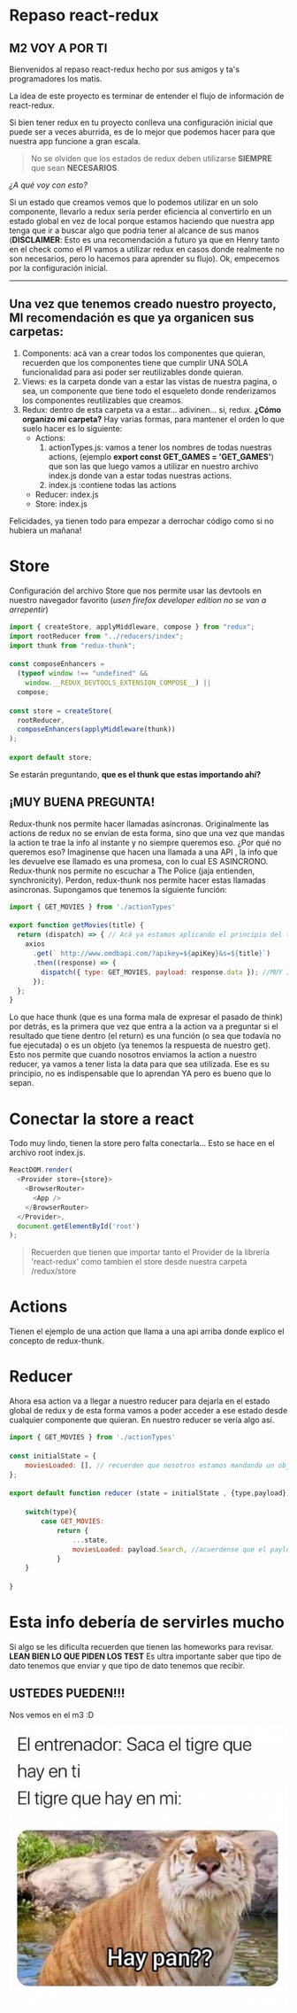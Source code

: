 # Repaso react-redux

## M2 VOY A POR TI

Bienvenidos al repaso react-redux hecho por sus amigos y ta's programadores los matis.

La idea de este proyecto es terminar de entender el flujo de información de react-redux.

Si bien tener redux en tu proyecto conlleva una configuración inicial que puede ser a veces aburrida, es de lo mejor que podemos hacer para que nuestra app funcione a gran escala.

>No se olviden que los estados de redux deben utilizarse **SIEMPRE** que sean **NECESARIOS**. 

*¿A qué voy con esto?*

Si un estado que creamos vemos que lo podemos utilizar en un solo componente, llevarlo a redux sería perder eficiencia al convertirlo en un estado global en vez de local porque estamos
haciendo que nuestra app tenga que ir a buscar algo que podria tener al alcance de sus manos (**DISCLAIMER**: Esto es una recomendación a futuro ya que en Henry tanto en el check como el PI
vamos a utilizar redux en casos donde realmente no son necesarios, pero lo hacemos para aprender su flujo).
Ok, empecemos por la configuración inicial.

---

## Una vez que tenemos creado nuestro proyecto, MI recomendación es que ya organicen sus carpetas:

1. Components: acá van a crear todos los componentes que quieran, recuerden que los componentes tiene que cumplir UNA SOLA funcionalidad para asi poder ser reutilizables donde quieran.
2. Views: es la carpeta donde van a estar las vistas de nuestra pagina, o sea, un componente que tiene todo el esqueleto donde renderizamos los componentes reutilizables que creamos.
3. Redux: dentro de esta carpeta va a estar... adivinen... si, redux. **¿Cómo organizo mi carpeta?** 
Hay varias formas, para mantener el orden lo que suelo hacer es lo siguiente:
   - Actions:  
       1. actionTypes.js: vamos a tener los nombres de todas nuestras actions, (ejemplo **export const GET_GAMES = 'GET_GAMES'**) que son las que luego vamos a utilizar en nuestro archivo index.js donde van a estar todas nuestras actions.
       2. index.js :contiene todas las actions
   - Reducer:  index.js
   - Store:  index.js 

Felicidades, ya tienen todo para empezar a derrochar código como si no hubiera un mañana!

# Store

Configuración del archivo Store que nos permite usar las devtools en nuestro navegador favorito (*usen firefox developer edition no se van a arrepentir*)
```javascript
import { createStore, applyMiddleware, compose } from "redux";
import rootReducer from "../reducers/index";
import thunk from "redux-thunk";

const composeEnhancers =
  (typeof window !== "undefined" &&
    window.__REDUX_DEVTOOLS_EXTENSION_COMPOSE__) ||
  compose;

const store = createStore(
  rootReducer,
  composeEnhancers(applyMiddleware(thunk))
);

export default store;
```

Se estarán preguntando, **que es el thunk que estas importando ahí?**
## ¡MUY BUENA PREGUNTA!
Redux-thunk nos permite hacer llamadas asíncronas. Originalmente las actions de redux no se envían de esta forma, sino que una vez que mandas la action te trae la info al instante y no siempre queremos eso.
¿Por qué no queremos eso? Imaginense que hacen una llamada a una API , la info que les devuelve ese llamado es una promesa, con lo cual ES ASINCRONO. 
Redux-thunk nos permite no escuchar a The Police (jaja entienden, synchronicity). Perdon, redux-thunk nos permite hacer estas llamadas asincronas.
Supongamos que tenemos la siguiente función:

```javascript
import { GET_MOVIES } from './actionTypes'

export function getMovies(title) {
  return (dispatch) => { // Acá ya estamos aplicando el principio del thunk
    axios
      .get(` http://www.omdbapi.com/?apikey=${apiKey}&s=${title}`)
      .then((response) => {
        dispatch({ type: GET_MOVIES, payload: response.data }); //MUY IMPORTANTE!!!!!! El response.data trae información de la api, o sea que en el reducer vamos a tener que traernos esa info que necesitemos!!!! NO SE OLVIDEEEEEEEEEEEEEEEEEN
      });
  };
}
```

Lo que hace thunk  (que es una forma mala de expresar el pasado de think) por detrás, es la primera que vez que entra a la action va a preguntar si el resultado que tiene dentro (el return) es una función (o sea que todavía no fue ejecutada) o es un objeto (ya tenemos la respuesta de nuestro get). Esto nos permite que cuando nosotros enviamos la action a nuestro reducer, ya vamos a tener lista la data para que sea utilizada. Ese es su principio, no es indispensable que lo aprendan YA pero es bueno que lo sepan.

# Conectar la store a react

Todo muy lindo, tienen la store pero falta conectarla...
Esto se hace en el archivo root index.js.

```javascript
ReactDOM.render(
  <Provider store={store}>
    <BrowserRouter>
      <App />
    </BrowserRouter>
  </Provider>,
  document.getElementById('root')
);
```

>Recuerden que tienen que importar tanto el Provider de la libreria 'react-redux' como tambien el store desde nuestra carpeta /redux/store

# Actions

Tienen el ejemplo de una action que llama a una api arriba donde explico el concepto de redux-thunk.

# Reducer

Ahora esa action va a llegar a nuestro reducer para dejarla en el estado global de redux y de esta forma vamos a poder acceder a ese estado desde cualquier componente que quieran.
En nuestro reducer se vería algo así.

```javascript
import { GET_MOVIES } from './actionTypes'

const initialState = {
    moviesLoaded: [], // recuerden que nosotros estamos mandando un objeto en nuestra action, asi que este array va a ser un array de objetos
};

export default function reducer (state = initialState , {type,payload}) {

    switch(type){
        case GET_MOVIES:
            return {
                ...state,
                moviesLoaded: payload.Search, //acuerdense que el payload es el response.data, entonces yo quiero acceder a la propiedad de la api que yo necesite.
            }
    }

}

```


# Esta info debería de servirles mucho

Si algo se les dificulta recuerden que tienen las homeworks para revisar.
**LEAN BIEN LO QUE PIDEN LOS TEST**
Es ultra importante saber que tipo de dato tenemos que enviar y que tipo de dato tenemos que recibir.

## USTEDES PUEDEN!!!

Nos vemos en el m3 :D

![SacaElTigreQueHayEnVos](./img/tiger.jpg)


